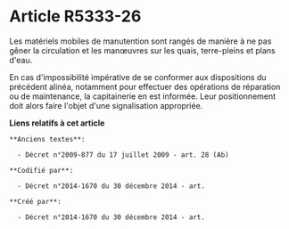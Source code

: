 # Article R5333-26

Les matériels mobiles de manutention sont rangés de manière à ne pas gêner la circulation et les manœuvres sur les quais,
terre-pleins et plans d'eau.

En cas d'impossibilité impérative de se conformer aux dispositions du précédent alinéa, notamment pour effectuer des
opérations de réparation ou de maintenance, la capitainerie en est informée. Leur positionnement doit alors faire l'objet
d'une signalisation appropriée.

**Liens relatifs à cet article**

	**Anciens textes**:

	  - Décret n°2009-877 du 17 juillet 2009 - art. 28 (Ab)

	**Codifié par**:

	  - Décret n°2014-1670 du 30 décembre 2014 - art.

	**Créé par**:

	  - Décret n°2014-1670 du 30 décembre 2014 - art.
